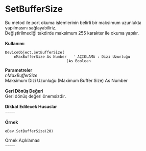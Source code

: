 # SetBufferSize

Bu metod ile port okuma işlemlerinin belirli bir maksimum uzunlukta yapılmasını sağlayabiliriz.\
Değiştirilmediği takdirde maksimum 255 karakter ile okuma yapılır.\
\
**Kullanımı**

```
DeviceObject.SetBufferSize(
	nMaxBufferSize As Number   ' AÇIKLAMA : Dizi Uzunluğu     
							)As Boolean
```

**Parametreler**\
_nMaxBufferSize_\
Maksimum Dizi Uzunluğu (Maximum Buffer Size) As Number\
\
**Geri Dönüş Değeri**\
Geri dönüş değeri önemsizdir.\
\
**Dikkat Edilecek Hususlar**\
\-----\
\
**Örnek**

```
oDev.SetBufferSize(20) 
```

Örnek Açıklaması\
\-----
